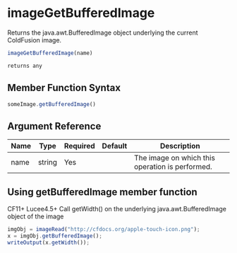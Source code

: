 # imageGetBufferedImage

Returns the java.awt.BufferedImage object underlying the current ColdFusion image.

```javascript
imageGetBufferedImage(name)
```

```javascript
returns any
```

## Member Function Syntax

```javascript
someImage.getBufferedImage()
```

## Argument Reference

| Name | Type | Required | Default | Description |
| --- | --- | --- | --- | --- |
| name | string | Yes |  | The image on which this operation is performed. |

## Using getBufferedImage member function

CF11+ Lucee4.5+ Call getWidth() on the underlying java.awt.BufferedImage object of the image

```javascript
imgObj = imageRead("http://cfdocs.org/apple-touch-icon.png");
x = imgObj.getBufferedImage();
writeOutput(x.getWidth());
```
